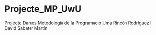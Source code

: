 # Projecte_MP_UwU
Projecte Dames Metodologia de la Programació  Uma Rincón Rodríguez i David Sabater Martín
